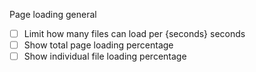 Page loading general

- [ ] Limit how many files can load per {seconds} seconds
- [ ] Show total page loading percentage
- [ ] Show individual file loading percentage
